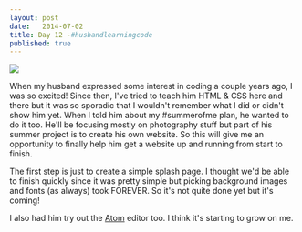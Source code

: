 ```yaml
---
layout: post
date:   2014-07-02
title: Day 12 -#husbandlearningcode
published: true
---
```


<div class="day-12">
	<img src="/summer-of-me/img/miguel-code.png">
</div>

When my husband expressed some interest in coding a couple years ago, I was so excited! Since then, I've tried to teach him HTML & CSS here and there but it was so sporadic that I wouldn't remember what I did or didn't show him yet. When I told him about my #summerofme plan, he wanted to do it too.  He'll be focusing mostly on photography stuff but part of his summer project is to create his own website. So this will give me an opportunity to finally help him get a website up and running from start to finish.

The first step is just to create a simple splash page. I thought we'd be able to finish quickly since it was pretty simple but picking background images and fonts (as always) took FOREVER.  So it's not quite done yet but it's coming!

I also had him try out the [Atom](https://atom.io/) editor too.  I think it's starting to grow on me.
